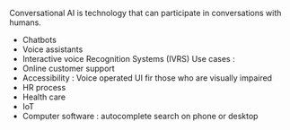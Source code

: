 Conversational AI is technology that can participate in conversations with humans.
* Chatbots
* Voice assistants
* Interactive voice Recognition Systems (IVRS)
Use cases : 
* Online customer support 
* Accessibility : Voice operated UI fir those who are visually impaired
* HR process
* Health care 
* IoT
* Computer software : autocomplete search on phone or desktop
